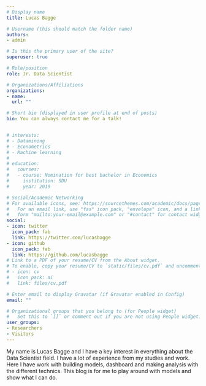 ```yaml
---
# Display name
title: Lucas Bagge

# Username (this should match the folder name)
authors:
- admin

# Is this the primary user of the site?
superuser: true

# Role/position
role: Jr. Data Scientist

# Organizations/Affiliations
organizations:
- name: 
  url: ""

# Short bio (displayed in user profile at end of posts)
bio: You can always contact me for a talk!


# interests:
# - Datamining
# - Econometrics
# - Machine learning
# 
# education:
#   courses:
#   - course: Nomination for best bachelor in Economics
#     institution: SDU
#     year: 2019

# Social/Academic Networking
# For available icons, see: https://sourcethemes.com/academic/docs/page-builder/#icons
#   For an email link, use "fas" icon pack, "envelope" icon, and a link in the
#   form "mailto:your-email@example.com" or "#contact" for contact widget.
social:
- icon: twitter
  icon_pack: fab
  link: https://twitter.com/lucasbagge
- icon: github
  icon_pack: fab
  link: https://github.com/lucasbagge
# Link to a PDF of your resume/CV from the About widget.
# To enable, copy your resume/CV to `static/files/cv.pdf` and uncomment the lines below.
# - icon: cv
#   icon_pack: ai
#   link: files/cv.pdf

# Enter email to display Gravatar (if Gravatar enabled in Config)
email: ""

# Organizational groups that you belong to (for People widget)
#   Set this to `[]` or comment out if you are not using People widget.
user_groups:
- Researchers
- Visitors
---
```


My name is Lucas Bagge and I have a key interest in everything about the
Data Scientist field. I have a lot of experience from my studies and
work. Here I have work with building models, dashboard and making analysis with the
different technics.
This blog is for me to play around with models and show what I can do. 
